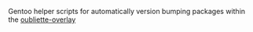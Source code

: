 Gentoo helper scripts for automatically version bumping packages within the [oubliette-overlay](https://github.com/nabbi/oubliette-overlay)
